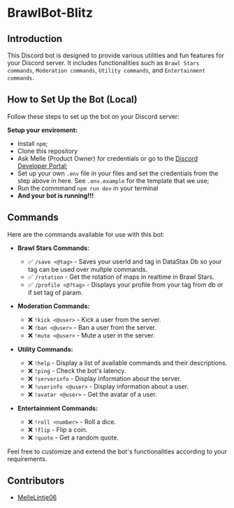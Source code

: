 # BrawlBot-Blitz

## Introduction

This Discord bot is designed to provide various utilities and fun features for your Discord server. It includes functionalities such as `Brawl Stars commands`, `Moderation commands`, `Utility commands`, and `Entertainment commands`.

## How to Set Up the Bot (Local)

Follow these steps to set up the bot on your Discord server:

**Setup your enviroment:**

- Install `npm`;
- Clone this repository
- Ask Melle (Product Owner) for credentials
  or go to the [Discord Developer Portal](https://discord.com/developers/applications);
- Set up your own `.env` file in your files and set the credentials from the step above in here. See `.env.example` for the template that we use;
- Run the commmand `npm run dev` in your terminal
- **And your bot is running!!!**

## Commands

Here are the commands available for use with this bot:

- **Brawl Stars Commands:**

  - ✅ `/save <@tag>` - Saves your userId and tag in DataStax Db so your tag can be used over multple commands.
  - ✅ `/rotation` - Get the rotation of maps in realtime in Brawl Stars.
  - ✅ `/profile <@?tag>` - Displays your profile from your tag from db or if set tag of param.

- **Moderation Commands:**

  - ❌ `!kick <@user>` - Kick a user from the server.
  - ❌ `!ban <@user>` - Ban a user from the server.
  - ❌ `!mute <@user>` - Mute a user in the server.

- **Utility Commands:**

  - ❌ `!help` - Display a list of available commands and their descriptions.
  - ❌ `!ping` - Check the bot's latency.
  - ❌ `!serverinfo` - Display information about the server.
  - ❌ `!userinfo <@user>` - Display information about a user.
  - ❌ `!avatar <@user>` - Get the avatar of a user.

- **Entertainment Commands:**
  - ❌ `!roll <number>` - Roll a dice.
  - ❌ `!flip` - Flip a coin.
  - ❌ `!quote` - Get a random quote.

Feel free to customize and extend the bot's functionalities according to your requirements.

## Contributors

- [MelleLintje06](https://github.com/MelleLintje06/)
